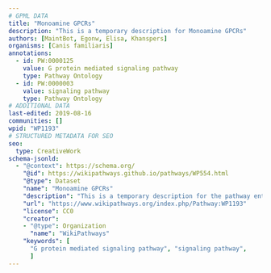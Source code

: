 ```yaml
---
# GPML DATA
title: "Monoamine GPCRs"
description: "This is a temporary description for Monoamine GPCRs"
authors: [MaintBot, Egonw, Elisa, Khanspers]
organisms: [Canis familiaris]
annotations:
  - id: PW:0000125
    value: G protein mediated signaling pathway
    type: Pathway Ontology
  - id: PW:0000003
    value: signaling pathway
    type: Pathway Ontology
# ADDITIONAL DATA
last-edited: 2019-08-16
communities: []
wpid: "WP1193"
# STRUCTURED METADATA FOR SEO
seo:
  type: CreativeWork
schema-jsonld:
  - "@context": https://schema.org/
    "@id": https://wikipathways.github.io/pathways/WP554.html
    "@type": Dataset
    "name": "Monoamine GPCRs"
    "description": "This is a temporary description for the pathway entitled: Monoamine GPCRs"
    "url": "https://www.wikipathways.org/index.php/Pathway:WP1193"
    "license": CC0
    "creator":
    - "@type": Organization
      "name": "WikiPathways"
    "keywords": [
      "G protein mediated signaling pathway", "signaling pathway",
      ]
---
```

